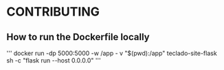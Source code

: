 # CONTRIBUTING

## How to run the Dockerfile locally

'''
docker run -dp 5000:5000 -w /app - v "$(pwd):/app" teclado-site-flask sh -c "flask run --host 0.0.0.0"
'''